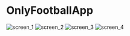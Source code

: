 # OnlyFootballApp
![screen_1](https://user-images.githubusercontent.com/76852309/205509690-a0590961-56f1-4118-bb08-a1343c48f4e5.jpg)
![screen_2](https://user-images.githubusercontent.com/76852309/205509697-4d785cae-74d0-4f97-9538-eb3e04318141.jpg)
![screen_3](https://user-images.githubusercontent.com/76852309/205509699-a94b9f94-a7fa-472a-8dcf-cfe440e31efb.jpg)
![screen_4](https://user-images.githubusercontent.com/76852309/205509702-288d05fd-2ebe-4c09-9531-1b6b862ce98b.jpg)
